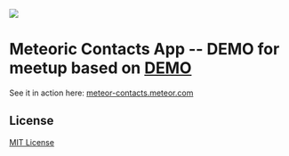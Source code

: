![](http://f.cl.ly/items/391y4708420P0H001k1G/meteoric.png)

# Meteoric Contacts App -- DEMO for meetup based on [DEMO](https://github.com/meteoric/contacts)

See it in action here: [meteor-contacts.meteor.com](http://meteor-contacts.meteor.com)

## License
[MIT License](https://github.com/bosnian/meteoric-contacts-meetup/LICENSE)
